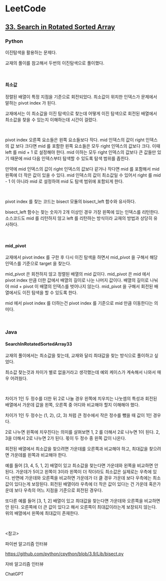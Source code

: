 # LeetCode

## [33. Search in Rotated Sorted Array](https://leetcode.com/problems/search-in-rotated-sorted-array/)

### Python

이진탐색을 활용하는 문제다.

교재의 풀이를 참고해서 두번의 이진탐색으로 풀이했다.

<br>

#### 최소값

정렬된 배열이 특정 지점을 기준으로 회전되었다. 최소값이 위치한 인덱스가 문제에서 말하는 pivot index 가 된다.

교재에서는 이 최소값을 이진 탐색으로 찾는데 어떻게 이진 탐색으로 회전된 배열에서 최소값을 찾을 수 있는지 이해하는데 시간이 걸렸다.

<br>

pivot index 오른쪽 요소들은 왼쪽 요소들보다 작다. mid 인덱스의 값이 right 인덱스의 값 보다 크다면 mid 를 포함한 왼쪽 요소들은 모두 right 인덱스의 값보다 크다. 이때 left 를 mid + 1 로 설정해야 한다. mid 이하는 모두 right 인덱스의 값보다 큰 값들만 있기 때문에 mid 다음 인덱스부터 탐색할 수 있도록 탐색 범위를 좁힌다.

만약에 mid 인덱스의 값이 right 인덱스의 값보다 같거나 작다면 mid 를 포함해서 mid 왼쪽에 더 작은 값이 있을 수 있다. mid 인덱스의 값이 최소값일 수 있어서 right 를 mid - 1 이 아니라 mid 로 설정하여 mid 도 탐색 범위에 포함되게 한다.

<br>

pivot index 를 찾는 코드는 bisect 모듈의 bisect_left 함수와 유사하다. 

bisect_left 함수는 찾는 숫자가 2개 이상인 경우 가장 왼쪽에 있는 인덱스를 리턴한다. 소스코드도 mid 를 리턴하지 않고 left 를 리턴하는 방식이라 교재의 방법과 상당히 유사하다.

<br>

#### mid_pivot

교재에서 pivot index 를 구한 후 다시 이진 탐색을 하면서 mid_pivot 을 구해서 해당 인덱스를 기준으로 target 을 찾는다.

mid_pivot 은 회전하지 않고 정렬된 배열의 mid 값이다. mid_pivot 은 mid 에서 pivot index 만큼 더한 값에서 배열의 길이로 나눈 나머지 값이다. 배열의 길이로 나눠야 mid + pivot 이 배열의 인덱스를 벗어나지 않는다. mid_pivot 을 구해서 회전된 배열에서도 이진 탐색을 할 수 있도록 한다.

mid 에서 pivot index 를 더하는건 pivot index 를 기준으로 mid 만큼 이동한다는 의미다.

<br>

### Java

#### SearchInRotatedSortedArray33

교재의 풀이에서는 최소값을 찾는데, 교재와 달리 최대값을 찾는 방식으로 풀이하고 싶었다.

최소값 찾는것과 차이가 별로 없을거라고 생각했는데 예외 케이스가 계속해서 나와서 매우 어려웠다.

<br>

차이가 1인 두 정수를 더한 뒤 2로 나눌 경우 왼쪽에 치우치는 나눗셈의 특성과 회전된 배열에서 가운데 값을 왼쪽, 오른쪽 중 어디와 비교해야 할지 이해해야 했다.

차이가 1인 두 정수는 (1, 2), (2, 3) 처럼 큰 정수에서 작은 정수를 뺐을 때 값이 1인 경우다. 

2로 나누면 왼쪽에 치우친다는 의미를 살펴보면 1, 2 를 더해서 2로 나누면 1이 된다. 2, 3을 더해서 2로 나누면 2가 된다. 몫이 두 정수 중 왼쪽 값이 나온다.

회전된 배열에서 최소값을 찾으려면 가운데를 오른쪽과 비교해야 하고, 최대값을 찾으려면 가운데를 왼쪽과 비교해야 한다.

예를 들어 [3, 4, 5, 1, 2] 배열이 있고 최소값을 찾는다면 가운데와 왼쪽을 비교하면 안 된다. 가운데가 5이고 왼쪽이 3이라 왼쪽이 더 작더라도 최소값은 실제로는 우측에 있다. 반면에 가운데와 오른쪽을 비교하면 가운데가 더 클 경우 가운데 보다 우측에는 최소값이 있다는게 보장된다. 회전된 배열이라 우측에 더 작은 값이 있다는 건 가운데 혹은가운데 보다 우측의 어느 지점을 기준으로 회전된 경우다.

또다른 예를 들어 [3, 1, 2] 배열이 있고 최대값을 찾는다면 가운데와 오른쪽을 비교하면 안 된다. 오른쪽에 더 큰 값이 있다고 해서 오른쪽이 최대값이라는게 보장되지 않는다. 위의 배열에서 왼쪽에 최대값이 존재한다.

<br>

<참고>

파이썬 알고리즘 인터뷰

https://github.com/python/cpython/blob/3.9/Lib/bisect.py

자바 알고리즘 인터뷰

ChatGPT
